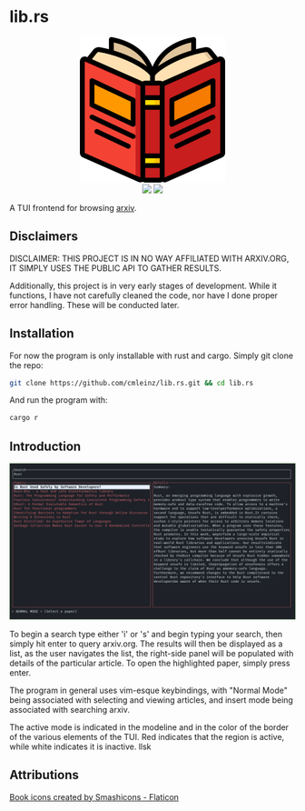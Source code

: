 # lib.rs
<p align="center">
  <img src="https://github.com/cmleinz/lib.rs/blob/main/demo/book.png?raw=true" />
  <br>
  <img src="https://img.shields.io/badge/VERSION-0.0.1-blue" />
  <img src="https://img.shields.io/badge/LICENSE-MIT-blueviolet" />
</p>

A TUI frontend for browsing [arxiv](https://arxiv.org). 

## Disclaimers 

DISCLAIMER: THIS PROJECT IS IN NO WAY AFFILIATED WITH ARXIV.ORG, IT SIMPLY USES THE PUBLIC API TO GATHER RESULTS.

Additionally, this project is in very early stages of development. While it functions, I have not carefully cleaned the code, nor have I done proper error handling. These will be conducted later.

## Installation
For now the program is only installable with rust and cargo. Simply git clone the repo:

```bash
git clone https://github.com/cmleinz/lib.rs.git && cd lib.rs
```

And run the program with:

```bash
cargo r
```

## Introduction

![search.png](https://github.com/cmleinz/lib.rs/blob/main/demo/search.png?raw=true)

To begin a search type either 'i' or 's' and begin typing your search, then simply hit enter to query arxiv.org. The results will then be displayed as a list, as the user navigates the list, the right-side panel will be populated with details of the particular article. To open the highlighted paper, simply press enter.

The program in general uses vim-esque keybindings, with "Normal Mode" being associated with selecting and viewing articles, and insert mode being associated with searching arxiv.

The active mode is indicated in the modeline and in the color of the border of the various elements of the TUI. Red indicates that the region is active, while white indicates it is inactive.
llsk

## Attributions
[Book icons created by Smashicons - Flaticon](https://www.flaticon.com/free-icons/book) 

